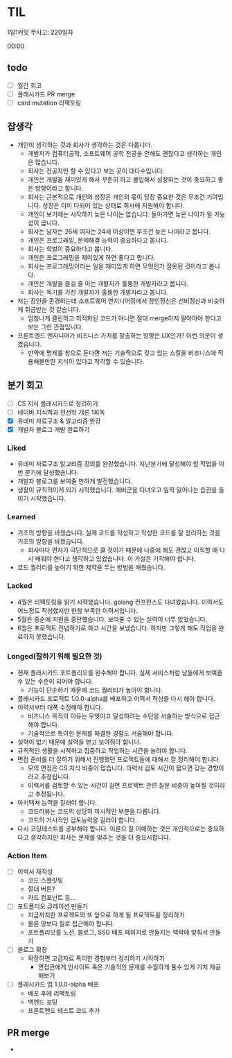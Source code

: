 # TIL

1일1커밋 무사고: 220일차

00:00

## todo

- [ ] 월간 회고
- [ ] 플래시카드 PR merge
- [ ] card mutation 리팩토링

## 잡생각

- 개인이 생각하는 것과 회사가 생각하는 것은 다릅니다.
  - 개발자가 컴퓨터공학, 소프트웨어 공학 전공을 안해도 괜찮다고 생각하는 개인은 많습니다.
  - 회사는 전공자만 할 수 있다고 보는 곳이 대다수입니다.
  - 개인은 개발을 재미있게 해서 꾸준히 하고 몰입해서 성장하는 것이 중요하고 좋은 방향이라고 합니다.
  - 회사는 근본적으로 개인의 성장은 개인의 몫이 당장 중요한 것은 무조건 기여입니다. 성장은 이미 다되어 있는 상태로 회사에 지원해야 합니다.
  - 개인이 보기에는 시작하기 늦은 나이는 없습니다. 돌아가면 늦은 나이가 될 가능성이 큽니다.
  - 회사는 남자는 26세 여자는 24세 이상이면 무조건 늦은 나이라고 봅니다.
  - 개인은 프로그래밍, 문제해결 능력이 중요하다고 봅니다.
  - 회사는 학벌이 중요하다고 봅니다.
  - 개인은 프로그래밍을 재미있게 하면 좋다고 합니다.
  - 회사는 프로그래밍이라는 일을 재미있게 하면 무엇인가 잘못된 것이라고 봅니다.
  - 개인은 개발을 즐길 줄 아는 개발자가 훌륭한 개발자라고 봅니다.
  - 회사는 독기를 가진 개발자가 훌륭한 개발자라고 봅니다.
- 저는 장인을 존경하는데 소프트웨어 엔지니어링에서 장인정신은 선비정신과 비슷하게 취급받는 것 같습니다.
  - 엄청나게 클린하고 최적화된 코드가 아니면 절대 merge하지 말아아야 한다고 보는 그런 관점입니다.
- 프론트엔드 엔지니어가 비즈니스 가치를 창출하는 방향은 UX인가? 이런 의문이 생겼습니다.
  - 만약에 명제를 참으로 둔다면 저는 기술적으로 갖고 있는 스킬을 비즈니스에 적용해볼만한 지식이 있다고 착각할 수 있습니다.

## 분기 회고

- [ ] CS 지식 플래시카드로 정리하기
- [ ] 네이버 지식백과 전선학 개론 1회독
- [x] 유데미 자료구조 & 알고리즘 완강
- [x] 개발자 블로그 개발 완료하기

### Liked

- 유데미 자료구조 알고리즘 강의를 완강했습니다. 지난분기에 달성해야 할 작업을 이번 분기에 달성했습니다.
- 개발자 블로그를 보여줄 만하게 발전했습니다.
- 생활이 규칙적이게 되기 시작했습니다. 예비군을 다녀오고 일찍 일어나는 습관을 들이기 시작했습니다.

### Learned

- 기초의 방향을 바꿨습니다. 실제 코드를 작성하고 작성한 코드를 잘 정리하는 것을 기초의 방향을 바꿨습니다.
  - 회사마다 편차가 극단적으로 클 것이기 때문에 나중에 해도 괜찮고 이직할 때 다시 배워야 한다고 생각하고 있었습니다. 이 가설은 기각해야 합니다.
- 코드 퀄리티를 높이기 위한 제약을 두는 방법을 배웠습니다.

### Lacked

- 4월은 리팩토링을 읽기 시작했습니다. golang 컨프런스도 다녀왔습니다. 이력서도 어느정도 작성했지만 한참 부족한 이력서입니다.
- 5월은 중순에 지원을 중단했습니다. 보여줄 수 있는 실력이 너무 없었습니다.
- 6월은 프로젝트 전념하기로 하고 시간을 보냈습니다. 하지만 그렇게 해도 작업을 완료하지 못했습니다.

### Longed(잘하기 위해 필요한 것)

- 현재 플래시카드 포트폴리오를 완수해야 합니다. 실제 서비스처럼 남들에게 보여줄 수 있는 수준이 되어야 합니다.
  - 기능이 단순하기 때문에 코드 퀄리티가 높아야 합니다.
- 플래시카드 프로젝트 1.0.0-alpha를 배포하고 이력서 작성을 다시 해야 합니다.
- 이력서부터 대폭 수정해야 합니다.
  - 비즈니스 목적의 이유는 무엇이고 달성하려는 수단을 서술하는 방식으로 접근해야 합니다.
  - 기술적으로 특이한 문제를 해결한 경험도 서술해야 합니다.
- 실력이 없기 때문에 실력을 얻고 보여줘야 합니다.
- 규칙적인 생활을 시작하고 집중하고 작업하는 시간을 늘려야 합니다.
- 면접 준비를 더 잘하기 위해서 진행했던 프로젝트들에 대해서 잘 정리해야 합니다.
  - 모의 면접은 CS 지식 비중이 많습니다. 이력서 검토 시간이 짧으면 갖는 경향이라고 추정됩니다.
  - 이력서를 검토할 수 있는 시간이 길면 프로젝트 관련 질문 비중이 높아질 것이라고 추정됩니다.
- 아키텍쳐 능력을 길러야 합니다.
  - 코드리뷰는 코드의 상당히 미시적인 부분을 다룹니다.
  - 코드의 거시적인 검토능력을 길러야 합니다.
- 다시 코딩테스트를 공부해야 합니다. 이론으 잘 이해하는 것은 개인적으로는 중요하다고 생각하지만 회사는 문제를 맞추는 것을 더 중요시합니다.

### Action Item

- [ ] 이력서 재작성
  - 코드 스플릿팅
  - 절대 버튼?
  - 카드 컴포넌트 등...
- [ ] 포트폴리오 큐레이션 만들기
  - 지금까지한 프로젝트와 또 앞으로 하게 될 프로젝트를 정리하기
  - 물론 양보다 질로 접근해야 합니다.
  - 포트폴리오를 노션, 블로그, SSG 배포 페이지로 만들지는 맥락에 맞춰서 만들기
- [ ] 블로그 확장
  - 확장하면 고급자료 특이한 경험부터 정리하기 시작하기
    - 면접관에게 인사이트 혹은 기술적인 문제를 수월하게 풀수 있게 가치 제공해보기
- [ ] 플래시카드 앱 1.0.0-alpha 배포
  - 배포 후에 리팩토링
  - 백엔드 포팅
  - 프론트엔드 테스트 코드 추가

## PR merge

-
